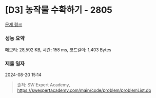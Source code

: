 # [D3] 농작물 수확하기 - 2805 

[문제 링크](https://swexpertacademy.com/main/code/problem/problemDetail.do?contestProbId=AV7GLXqKAWYDFAXB) 

### 성능 요약

메모리: 28,592 KB, 시간: 158 ms, 코드길이: 1,403 Bytes

### 제출 일자

2024-08-20 15:14



> 출처: SW Expert Academy, https://swexpertacademy.com/main/code/problem/problemList.do